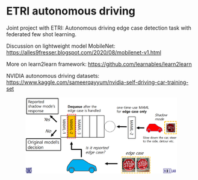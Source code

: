 # ETRI autonomous driving


Joint project with ETRI: Autonomous driving edge case detection task with federated few shot learning. 

Discussion on lightweight model MobileNet: https://alles9fresser.blogspot.com/2020/08/mobilenet-v1.html

More on learn2learn framework: https://github.com/learnables/learn2learn

NVIDIA autonomous driving datasets: https://www.kaggle.com/sameerqayyum/nvidia-self-driving-car-training-set



<div align="center">
	<img src="/Samples/diagram.PNG" width="80%" height="80%"/>
</div>
</a>

